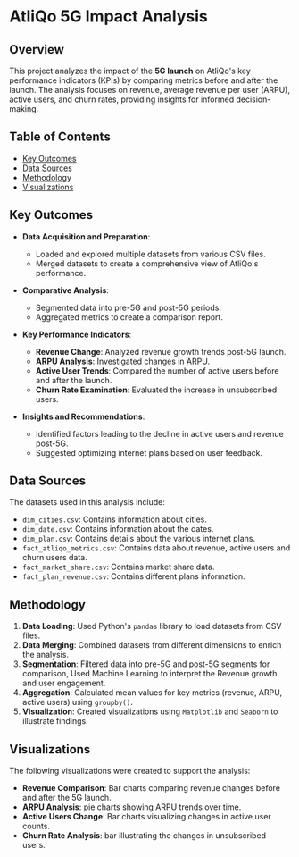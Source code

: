 
# AtliQo 5G Impact Analysis

## Overview
This project analyzes the impact of the **5G launch** on AtliQo's key performance indicators (KPIs) by comparing metrics before and after the launch. The analysis focuses on revenue, average revenue per user (ARPU), active users, and churn rates, providing insights for informed decision-making.

## Table of Contents
- [Key Outcomes](#key-outcomes)
- [Data Sources](#data-sources)
- [Methodology](#methodology)
- [Visualizations](#visualizations)



## Key Outcomes
- **Data Acquisition and Preparation**: 
  - Loaded and explored multiple datasets from various CSV files.
  - Merged datasets to create a comprehensive view of AtliQo's performance.

- **Comparative Analysis**: 
  - Segmented data into pre-5G and post-5G periods.
  - Aggregated metrics to create a comparison report.

- **Key Performance Indicators**:
  - **Revenue Change**: Analyzed revenue growth trends post-5G launch.
  - **ARPU Analysis**: Investigated changes in ARPU.
  - **Active User Trends**: Compared the number of active users before and after the launch.
  - **Churn Rate Examination**: Evaluated the increase in unsubscribed users.

- **Insights and Recommendations**:
  - Identified factors leading to the decline in active users and revenue post-5G.
  - Suggested optimizing internet plans based on user feedback.

## Data Sources
The datasets used in this analysis include:
- `dim_cities.csv`: Contains information about cities.
- `dim_date.csv`: Contains information about the dates.
- `dim_plan.csv`: Contains details about the various internet plans.
- `fact_atliqo_metrics.csv`: Contains data about revenue, active users and churn users data.
- `fact_market_share.csv`: Contains market share data.
- `fact_plan_revenue.csv`: Contains different plans information.

## Methodology
1. **Data Loading**: Used Python's `pandas` library to load datasets from CSV files.
2. **Data Merging**: Combined datasets from different dimensions to enrich the analysis.
3. **Segmentation**: Filtered data into pre-5G and post-5G segments for comparison, Used Machine Learning to interpret the Revenue growth and user engagement.
4. **Aggregation**: Calculated mean values for key metrics (revenue, ARPU, active users) using `groupby()`.
5. **Visualization**: Created visualizations using `Matplotlib` and `Seaborn` to illustrate findings.

## Visualizations
The following visualizations were created to support the analysis:
- **Revenue Comparison**: Bar charts comparing revenue changes before and after the 5G launch.
- **ARPU Analysis**: pie charts showing ARPU trends over time.
- **Active Users Change**: Bar charts visualizing changes in active user counts.
- **Churn Rate Analysis**: bar illustrating the changes in unsubscribed users.



